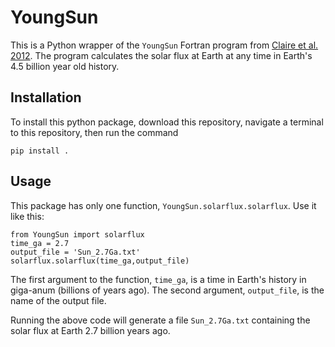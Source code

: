 # YoungSun

This is a Python wrapper of the `YoungSun` Fortran program from [Claire et al. 2012](https://iopscience.iop.org/article/10.1088/0004-637X/757/1/95/meta). The program calculates the solar flux at Earth at any time in Earth's 4.5 billion year old history.

## Installation
To install this python package, download this repository, navigate a terminal to this repository, then run the command

`pip install .`

## Usage
This package has only one function, `YoungSun.solarflux.solarflux`. Use it like this:

```
from YoungSun import solarflux
time_ga = 2.7
output_file = 'Sun_2.7Ga.txt'
solarflux.solarflux(time_ga,output_file)
```

The first argument to the function, `time_ga`, is a time in Earth's history in giga-anum (billions of years ago). The second argument, `output_file`, is the name of the output file.

Running the above code will generate a file `Sun_2.7Ga.txt` containing the solar flux at Earth 2.7 billion years ago.
